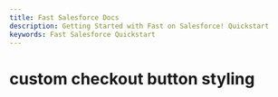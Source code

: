 ```yaml
---
title: Fast Salesforce Docs
description: Getting Started with Fast on Salesforce! Quickstart
keywords: Fast Salesforce Quickstart
---
```


# custom checkout button styling
